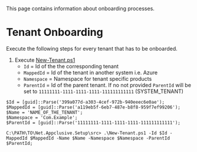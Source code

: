 This page contains information about onboarding processes.

# Tenant Onboarding

Execute the following steps for every tenant that has to be onboarded.

1. Execute [New-Tenant.ps1](https://github.com/Appclusive/Net.Appclusive.Setup/blob/develop/src/New-Tenant.ps1)
    * `Id` = Id of the the corresponding tenant
    * `MappedId` = Id of the tenant in another system i.e. Azure
	* `Namespace` = Namespace for tenant specific products
    * `ParentId` = Id of the parent tenant. If no not provided `ParentId` will be set to `11111111-1111-1111-1111-111111111111` (SYSTEM_TENANT)

```
$Id = [guid]::Parse('399a077d-a303-4cef-972b-940eeec6e0ae');
$MappedId = [guid]::Parse('a119eb5f-6eb7-487e-b8f8-959f7ef99206');
$Name = 'NAME_OF_THE_TENANT';
$Namespace = 'Com.Example';
$ParentId = [guid]::Parse('11111111-1111-1111-1111-111111111111');

C:\PATH\TO\Net.Appclusive.Setup\src> .\New-Tenant.ps1 -Id $Id -MappedId $MappedId -Name $Name -Namespace $Namespace -ParentId $ParentId;
```
